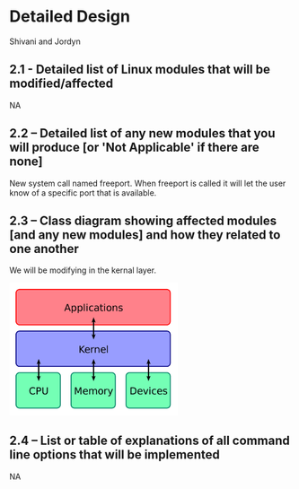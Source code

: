 # Detailed Design

Shivani and Jordyn

## 2.1 - Detailed list of Linux modules that will be modified/affected

NA

## 2.2 – Detailed list of any new modules that you will produce [or 'Not Applicable' if there are none]

New system call named freeport. When freeport is called it will let the user know of a specific port that is available.

## 2.3 – Class diagram showing affected modules [and any new modules] and how they related to one another

We will be modifying in the kernal layer.

<!-- ![diagram](./image.png) -->
<img src="./image.png" alt="drawing" width="300" hright="300"/>


## 2.4 – List or table of explanations of all command line options that will be implemented

NA
